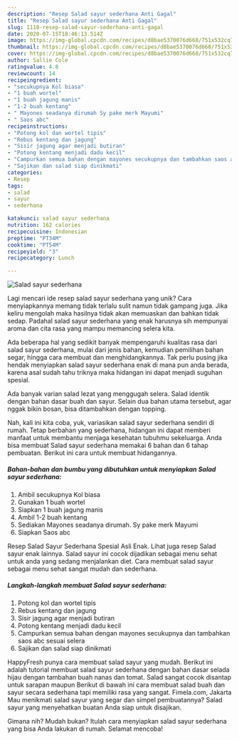 ```yaml
---
description: "Resep Salad sayur sederhana Anti Gagal"
title: "Resep Salad sayur sederhana Anti Gagal"
slug: 1118-resep-salad-sayur-sederhana-anti-gagal
date: 2020-07-15T18:46:13.514Z
image: https://img-global.cpcdn.com/recipes/d8bae5370076d668/751x532cq70/salad-sayur-sederhana-foto-resep-utama.jpg
thumbnail: https://img-global.cpcdn.com/recipes/d8bae5370076d668/751x532cq70/salad-sayur-sederhana-foto-resep-utama.jpg
cover: https://img-global.cpcdn.com/recipes/d8bae5370076d668/751x532cq70/salad-sayur-sederhana-foto-resep-utama.jpg
author: Sallie Cole
ratingvalue: 4.8
reviewcount: 14
recipeingredient:
- "secukupnya Kol biasa"
- "1 buah wortel"
- "1 buah jagung manis"
- "1-2 buah kentang"
- " Mayones seadanya dirumah Sy pake merk Mayumi"
- " Saos abc"
recipeinstructions:
- "Potong kol dan wortel tipis"
- "Rebus kentang dan jagung"
- "Sisir jagung agar menjadi butiran"
- "Potong kentang menjadi dadu kecil"
- "Campurkan semua bahan dengan mayones secukupnya dan tambahkan saos abc sesuai selera"
- "Sajikan dan salad siap dinikmati"
categories:
- Resep
tags:
- salad
- sayur
- sederhana

katakunci: salad sayur sederhana 
nutrition: 162 calories
recipecuisine: Indonesian
preptime: "PT34M"
cooktime: "PT54M"
recipeyield: "3"
recipecategory: Lunch

---
```



![Salad sayur sederhana](https://img-global.cpcdn.com/recipes/d8bae5370076d668/751x532cq70/salad-sayur-sederhana-foto-resep-utama.jpg)

Lagi mencari ide resep salad sayur sederhana yang unik? Cara menyiapkannya memang tidak terlalu sulit namun tidak gampang juga. Jika keliru mengolah maka hasilnya tidak akan memuaskan dan bahkan tidak sedap. Padahal salad sayur sederhana yang enak harusnya sih mempunyai aroma dan cita rasa yang mampu memancing selera kita.

Ada beberapa hal yang sedikit banyak mempengaruhi kualitas rasa dari salad sayur sederhana, mulai dari jenis bahan, kemudian pemilihan bahan segar, hingga cara membuat dan menghidangkannya. Tak perlu pusing jika hendak menyiapkan salad sayur sederhana enak di mana pun anda berada, karena asal sudah tahu triknya maka hidangan ini dapat menjadi suguhan spesial.

Ada banyak varian salad lezat yang menggugah selera. Salad identik dengan bahan dasar buah dan sayur. Selain dua bahan utama tersebut, agar nggak bikin bosan, bisa ditambahkan dengan topping.


Nah, kali ini kita coba, yuk, variasikan salad sayur sederhana sendiri di rumah. Tetap berbahan yang sederhana, hidangan ini dapat memberi manfaat untuk membantu menjaga kesehatan tubuhmu sekeluarga. Anda bisa membuat Salad sayur sederhana memakai 6 bahan dan 6 tahap pembuatan. Berikut ini cara untuk membuat hidangannya.

<!--inarticleads1-->

##### Bahan-bahan dan bumbu yang dibutuhkan untuk menyiapkan Salad sayur sederhana:

1. Ambil secukupnya Kol biasa
1. Gunakan 1 buah wortel
1. Siapkan 1 buah jagung manis
1. Ambil 1-2 buah kentang
1. Sediakan  Mayones seadanya dirumah. Sy pake merk Mayumi
1. Siapkan  Saos abc


Resep Salad Sayur Sederhana Spesial Asli Enak. Lihat juga resep Salad sayur enak lainnya. Salad sayur ini cocok dijadikan sebagai menu sehat untuk anda yang sedang menjalankan diet. Cara membuat salad sayur sebagai menu sehat sangat mudah dan sederhana. 

<!--inarticleads2-->

##### Langkah-langkah membuat Salad sayur sederhana:

1. Potong kol dan wortel tipis
1. Rebus kentang dan jagung
1. Sisir jagung agar menjadi butiran
1. Potong kentang menjadi dadu kecil
1. Campurkan semua bahan dengan mayones secukupnya dan tambahkan saos abc sesuai selera
1. Sajikan dan salad siap dinikmati


HappyFresh punya cara membuat salad sayur yang mudah. Berikut ini adalah tutorial membuat salad sayur sederhana dengan bahan dasar selada hijau dengan tambahan buah nanas dan tomat. Salad sangat cocok disantap untuk sarapan maupun Berikut di bawah ini cara membuat salad buah dan sayur secara sederhana tapi memiliki rasa yang sangat. Fimela.com, Jakarta Mau menikmati salad sayur yang segar dan simpel pembuatannya? Salad sayur yang menyehatkan buatan Anda siap untuk disajikan. 

Gimana nih? Mudah bukan? Itulah cara menyiapkan salad sayur sederhana yang bisa Anda lakukan di rumah. Selamat mencoba!
